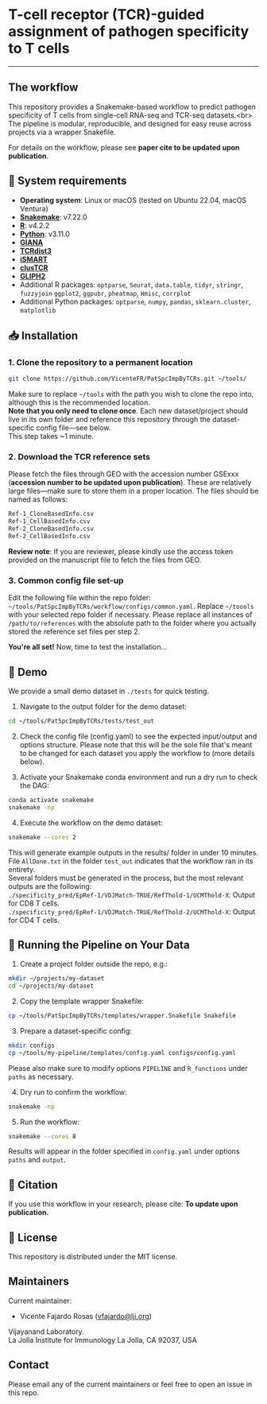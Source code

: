 # T-cell receptor (TCR)-guided assignment of pathogen specificity to T cells
------------

The workflow
------------

This repository provides a Snakemake-based workflow to predict pathogen specificity of T cells from single-cell RNA-seq and TCR-seq datasets.<br\>
The pipeline is modular, reproducible, and designed for easy reuse across projects via a wrapper Snakefile.

For details on the workflow, please see **paper cite to be updated upon publication**.


🔧 System requirements
------------

* **Operating system**: Linux or macOS (tested on Ubuntu 22.04, macOS Ventura)
* **[Snakemake](https://snakemake.readthedocs.io/en/stable/index.html)**: v7.22.0
* **[R](https://cran.r-project.org/)**: v4.2.2
* **[Python](https://cran.r-project.org/)**: v3.11.0
* **[GIANA](https://github.com/s175573/GIANA)**
* **[TCRdist3](https://tcrdist3.readthedocs.io/en/latest/)**
* **[iSMART](https://github.com/s175573/iSMART)**
* **[clusTCR](https://github.com/svalkiers/clusTCR)**
* **[GLIPH2](http://50.255.35.37:8080/)**
* Additional R packages: `optparse`, `Seurat`, `data.table`, `tidyr`, `stringr`, `fuzzyjoin` `ggplot2`, `ggpubr`, `pheatmap`, `Hmisc`, `corrplot`
* Additional Python packages: `optparse`, `numpy`, `pandas`, `sklearn.cluster`, `matplotlib`

📥 Installation
------------
### 1. Clone the repository to a permanent location
```bash
git clone https://github.com/VicenteFR/PatSpcImpByTCRs.git ~/tools/
```
Make sure to replace `~/tools` with the path you wish to clone the repo into, although this is the recommended location.<br>
**Note that you only need to clone once**. Each new dataset/project should live in its own folder and reference this repository through the dataset-specific config file—see below.<br/>
This step takes ~1 minute.

### 2. Download the TCR reference sets
Please fetch the files through GEO with the accession number GSExxx (**accession number to be updated upon publication**). These are relatively large files—make sure to store them in a proper location. The files should be named as follows:

```bash
Ref-1_CloneBasedInfo.csv
Ref-1_CellBasedInfo.csv
Ref-2_CloneBasedInfo.csv
Ref-2_CellBasedInfo.csv
```

**Review note**: If you are reviewer, please kindly use the access token provided on the manuscript file to fetch the files from GEO.

### 3. Common config file set-up
Edit the following file within the repo folder: `~/tools/PatSpcImpByTCRs/workflow/configs/common.yaml`. Replace `~/toools` with your selected repo folder if necessary. Please replace all instances of `/path/to/references` with the absolute path to the folder where you actually stored the reference set files per step 2.

**You're all set!** Now, time to test the installation...


🧪 Demo
------------

We provide a small demo dataset in `./tests` for quick testing.

1. Navigate to the output folder for the demo dataset:
```bash
cd ~/tools/PatSpcImpByTCRs/tests/test_out
```

2. Check the config file (config.yaml) to see the expected input/output and options structure. Please note that this will be the sole file that's meant to be changed for each dataset you apply the workflow to (more details below).

3. Activate your Snakemake conda environment and run a dry run to check the DAG:
```bash
conda activate snakemake
snakemake -np
```
4. Execute the workflow on the demo dataset:
```bash
snakemake --cores 2
```
This will generate example outputs in the results/ folder in under 10 minutes. File `AllDone.txt` in the folder `test_out` indicates that the workflow ran in its entirety.<br/>
Several folders must be generated in the process, but the most relevant outputs are the following:<br/>
`./specificity_pred/EpRef-1/VDJMatch-TRUE/RefThold-1/UCMThold-X`: Output for CD8 T cells.<br/>
`./specificity_pred/EpRef-1/VDJMatch-TRUE/RefThold-2/UCMThold-X`: Output for CD4 T cells.

🚀 Running the Pipeline on Your Data
------------

1. Create a project folder outside the repo, e.g.:
```bash
mkdir ~/projects/my-dataset
cd ~/projects/my-dataset
```

2. Copy the template wrapper Snakefile:
```bash
cp ~/tools/PatSpcImpByTCRs/templates/wrapper.Snakefile Snakefile
```

3. Prepare a dataset-specific config:
```bash
mkdir configs
cp ~/tools/my-pipeline/templates/config.yaml configs/config.yaml
```
Please also make sure to modify options `PIPELINE` and `R_functions` under `paths` as necessary.

4. Dry run to confirm the workflow:
```bash
snakemake -np
```

5. Run the workflow:
```bash
snakemake --cores 8
```

Results will appear in the folder specified in `config.yaml` under options `paths` and `output`.


📄 Citation
--------------

If you use this workflow in your research, please cite:
**To update upon publication.**

📜 License
--------------
This repository is distributed under the MIT license.

Maintainers
-----------

Current maintainer:
* Vicente Fajardo Rosas (vfajardo@lji.org) 

Vijayanand Laboratory.  
La Jolla Institute for Immunology La Jolla, CA 92037, USA


Contact
-----------
Please email any of the current maintainers or feel free to open an issue in this repo.
